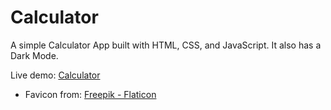 # Calculator

A simple Calculator App built with HTML, CSS, and JavaScript. It also has a Dark Mode.

Live demo:
<a href="https://calculatorbymansi.netlify.app/"> Calculator </a>

* Favicon from:
<a href="https://www.flaticon.com/free-icons/calculator" title="calculator icons">Freepik - Flaticon</a>

